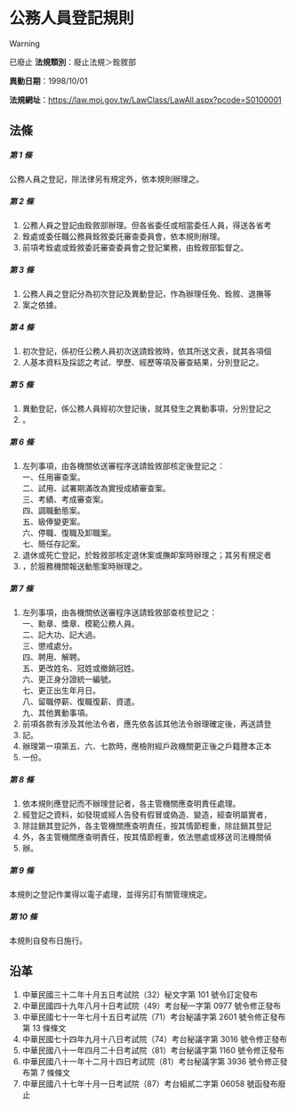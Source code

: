 # 公務人員登記規則


> [!WARNING]
> 已廢止
**法規類別**：廢止法規＞銓敘部

**異動日期**：1998/10/01  

**法規網址**：https://law.moj.gov.tw/LawClass/LawAll.aspx?pcode=S0100001



## 法條
##### 第 1 條
公務人員之登記，除法律另有規定外，依本規則辦理之。

##### 第 2 條
1. 公務人員之登記由銓敘部辦理。但各省委任或相當委任人員，得送各省考
1. 銓處或委任職公務員銓敘委託審查委員會，依本規則辦理。
1. 前項考銓處或銓敘委託審查委員會之登記業務，由銓敘部監督之。

##### 第 3 條
1. 公務人員之登記分為初次登記及異動登記，作為辦理任免、銓敘、退撫等
1. 案之依據。

##### 第 4 條
1. 初次登記，係初任公務人員初次送請銓敘時，依其所送文表，就其各項個
1. 人基本資料及採認之考試、學歷、經歷等項及審查結果，分別登記之。

##### 第 5 條
1. 異動登記，係公務人員經初次登記後，就其發生之異動事項，分別登記之
1. 。

##### 第 6 條
1. 左列事項，由各機關依送審程序送請銓敘部核定後登記之：  
一、任用審查案。  
二、試用、試署期滿改為實授成績審查案。  
三、考績、考成審查案。  
四、調職動態案。  
五、級俸變更案。  
六、停職、復職及卸職案。  
七、簡任存記案。
1. 退休或死亡登記，於銓敘部核定退休案或撫卹案時辦理之；其另有規定者
1. ，於服務機關報送動態案時辦理之。

##### 第 7 條
1. 左列事項，由各機關依送審程序送請銓敘部查核登記之：  
一、勳章、獎章、模範公務人員。  
二、記大功、記大過。  
三、懲戒處分。  
四、聘用、解聘。  
五、更改姓名、冠姓或撤銷冠姓。  
六、更正身分證統一編號。  
七、更正出生年月日。  
八、留職停薪、復職復薪、資遣。  
九、其他異動事項。
1. 前項各款有涉及其他法令者，應先依各該其他法令辦理確定後，再送請登
1. 記。
1. 辦理第一項第五、六、七款時，應檢附經戶政機關更正後之戶籍謄本正本
1. 一份。

##### 第 8 條
1. 依本規則應登記而不辦理登記者，各主管機關應查明責任處理。
1. 經登記之資料，如發現或經人告發有假冒或偽造、變造，經查明屬實者，
1. 除註銷其登記外，各主管機關應查明責任，按其情節輕重，除註銷其登記
1. 外，各主管機關應查明責任，按其情節輕重，依法懲處或移送司法機關偵
1. 辦。

##### 第 9 條
本規則之登記作業得以電子處理，並得另訂有關管理規定。

##### 第 10 條
本規則自發布日施行。

## 沿革
1. 中華民國三十二年十月五日考試院（32）秘文字第 101  號令訂定發布
1. 中華民國四十九年八月十日考試院（49）考台秘一字第 0977 號令修正發布
1. 中華民國七十一年七月十五日考試院（71）考台秘議字第 2601 號令修正發布第 13 條條文
1. 中華民國七十四年九月十八日考試院（74）考台秘議字第 3016 號令修正發布
1. 中華民國八十一年四月二十日考試院（81）考台秘議字第 1160 號令修正發布
1. 中華民國八十一年十二月十四日考試院（81）考台秘議字第 3936 號令修正發布第 7  條條文
1. 中華民國八十七年十月一日考試院（87）考台組貳二字第 06058  號函發布廢止
